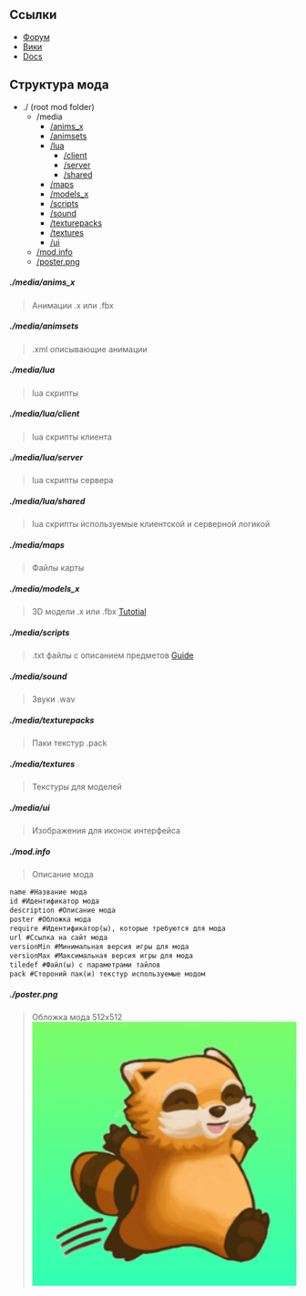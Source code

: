 ## Ссылки
- [Форум](https://theindiestone.com/forums/index.php?/forum/45-pz-modding/)
- [Вики](https://pzwiki.net/wiki/Category:Modding)
- [Docs](https://projectzomboid.com/modding/)
## Структура мода
* ./ (root mod folder)
	* /media
		* [/anims_x](#mediaanims_x)
		* [/animsets](#mediaanimsets)
		* [/lua](#medialua)
			* [/client](#medialuaclient)
			* [/server](#medialuaserver)
			* [/shared](#medialuashared)
		* [/maps](#mediamaps)
		* [/models_x](#mediamodels_x)
		* [/scripts](#mediascripts)
		* [/sound](#mediasound)
		* [/texturepacks](#mediatexturepacks)
		* [/textures](#mediatextures)
		* [/ui](#mediaui)
	* [/mod.info](#modinfo)
	* [/poster.png](#posterpng)

##### ./media/anims_x
> Анимации .x или .fbx
##### ./media/animsets
> .xml описывающие анимации
##### ./media/lua
> lua скрипты
##### ./media/lua/client
> lua скрипты клиента
##### ./media/lua/server
> lua скрипты сервера
##### ./media/lua/shared
> lua скрипты используемые клиентской и серверной логикой
##### ./media/maps
> Файлы карты
##### ./media/models_x
> 3D модели .x или .fbx
> [Tutotial](https://theindiestone.com/forums/index.php?/topic/37647-the-one-stop-shop-for-3d-modeling-from-blender-to-zomboid/)
##### ./media/scripts
> .txt файлы с описанием предметов
> [Guide](https://pzwiki.net/wiki/Scripts_guide)
##### ./media/sound
> Звуки .wav
##### ./media/texturepacks
> Паки текстур .pack
##### ./media/textures
> Текстуры для моделей
##### ./media/ui
> Изображения для иконок интерфейса
##### ./mod.info
> Описание мода
```
name #Название мода
id #Идентификатор мода
description #Описание мода
poster #Обложка мода
require #Идентификатор(ы), которые требуются для мода
url #Ссылка на сайт мода
versionMin #Минимальная версия игры для мода
versionMax #Максимальная версия игры для мода
tiledef #Файл(ы) с параметрами тайлов
pack #Стороний пак(и) текстур используемые модом
```
##### ./poster.png
> Обложка мода 512x512
> ![Обложка мода 512x512](https://github.com/PZ-mods/mod-template/raw/master/poster.png)